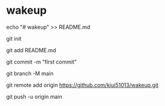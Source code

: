 # wakeup 
echo "# wakeup" >> README.md 

git init 

git add README.md 

git commit -m "first commit" 

git branch -M main 

git remote add origin https://github.com/kiui51013/wakeup.git 

git push -u origin main 
